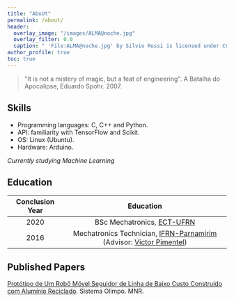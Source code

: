 ```yaml
---
title: "AboUt"
permalink: /about/
header:
  overlay_image: "/images/ALMA@noche.jpg"
  overlay_filter: 0.0
  caption: " 'File:ALMA@noche.jpg' by Silvio Rossi is licensed under CC BY 3.0. To view a copy of this license, visit [https://creativecommons.org/licenses/by/3.0](https://creativecommons.org/licenses/by/3.0) "
author_profile: true  
toc: true
---  
```


> "It is not a mistery of magic, but a feat of engineering". A Batalha do Apocalipse, Eduardo Spohr. 2007. 

## Skills

* Programming languages: C, C++ and Python.
* API: familiarity with TensorFlow and Scikit.
* OS: Linux (Ubuntu).
* Hardware: Arduino.

_Currently studying Machine Learning_

## Education

| Conclusion Year | Education|
|:-----------------:|:------------:|
|2020|BSc Mechatronics, [ECT-UFRN](https://www.ect.ufrn.br/)|
|2016|Mechatronics Technician, [IFRN-Parnamirim](https://portal.ifrn.edu.br/campus/parnamirim) (Advisor: [Victor Pimentel]( http://lattes.cnpq.br/3646898862322159))|

## Published Papers 

[Protótipo de Um Robô Móvel Seguidor de Linha de Baixo Custo Construído com Alumínio Reciclado](http://sistemaolimpo.org/midias/uploads/40e99c88e4df68733d9fc3a4ac38d794.pdf). Sistema Olimpo. MNR.